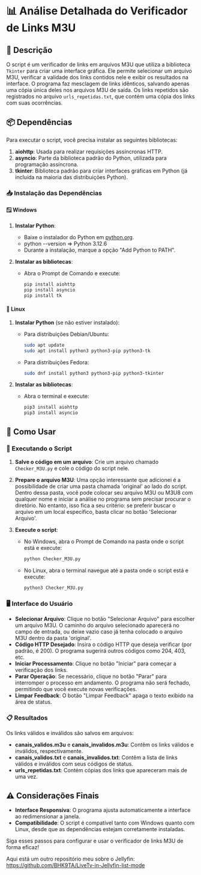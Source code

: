 # 📊 Análise Detalhada do Verificador de Links M3U

## 📝 Descrição
O script é um verificador de links em arquivos M3U que utiliza a biblioteca `Tkinter` para criar uma interface gráfica. Ele permite selecionar um arquivo M3U, verificar a validade dos links contidos nele e exibir os resultados na interface. O programa faz mesclagem de links idênticos, salvando apenas uma cópia única deles nos arquivos M3U de saída. Os links repetidos são registrados no arquivo `urls_repetidas.txt`, que contém uma cópia dos links com suas ocorrências.



## 📦 Dependências
Para executar o script, você precisa instalar as seguintes bibliotecas:

1. **aiohttp**: Usada para realizar requisições assíncronas HTTP.
2. **asyncio**: Parte da biblioteca padrão do Python, utilizada para programação assíncrona.
3. **tkinter**: Biblioteca padrão para criar interfaces gráficas em Python (já incluída na maioria das distribuições Python).

### 📥 Instalação das Dependências

#### 🪟 Windows
1. **Instalar Python**:
   - Baixe o instalador do Python em [python.org](https://www.python.org/downloads/).
   - python --version => Python 3.12.6
   - Durante a instalação, marque a opção "Add Python to PATH".

2. **Instalar as bibliotecas**:
   - Abra o Prompt de Comando e execute:
     ```bash
     pip install aiohttp
     pip install asyncio
     pip install tk
     ```

#### 🐧 Linux
1. **Instalar Python** (se não estiver instalado):
   - Para distribuições Debian/Ubuntu:
     ```bash
     sudo apt update
     sudo apt install python3 python3-pip python3-tk
     ```
   - Para distribuições Fedora:
     ```bash
     sudo dnf install python3 python3-pip python3-tkinter
     ```

2. **Instalar as bibliotecas**:
   - Abra o terminal e execute:
     ```bash
     pip3 install aiohttp
     pip3 install asyncio
     ```

## 🚀 Como Usar

### 🏁 Executando o Script
1. **Salve o código em um arquivo**: Crie um arquivo chamado `Checker_M3U.py` e cole o código do script nele.

2. **Prepare o arquivo M3U**: Uma opção interessante que adicionei é a possibilidade de criar uma pasta chamada 'original' ao lado do script. Dentro dessa pasta, você pode colocar seu arquivo M3U ou M3U8 com qualquer nome e iniciar a análise no programa sem precisar procurar o diretório. No entanto, isso fica a seu critério: se preferir buscar o arquivo em um local específico, basta clicar no botão 'Selecionar Arquivo'.

3. **Execute o script**:
   - No Windows, abra o Prompt de Comando na pasta onde o script está e execute:
     ```bash
     python Checker_M3U.py
     ```
   - No Linux, abra o terminal navegue até a pasta onde o script está e execute:
     ```bash
     python3 Checker_M3U.py
     ```

### 🖥️ Interface do Usuário
- **Selecionar Arquivo**: Clique no botão "Selecionar Arquivo" para escolher um arquivo M3U. O caminho do arquivo selecionado aparecerá no campo de entrada, ou deixe vazio caso já tenha colocado o arquivo M3U dentro da pasta 'original'.
- **Código HTTP Desejado**: Insira o código HTTP que deseja verificar (por padrão, é 200). O programa sugerirá outros códigos como 204, 403, etc.
- **Iniciar Processamento**: Clique no botão "Iniciar" para começar a verificação dos links.
- **Parar Operação**: Se necessário, clique no botão "Parar" para interromper o processo em andamento. O programa não será fechado, permitindo que você execute novas verificações.
- **Limpar Feedback**: O botão "Limpar Feedback" apaga o texto exibido na área de status.

### 📋 Resultados
Os links válidos e inválidos são salvos em arquivos:
- **canais_validos.m3u** e **canais_invalidos.m3u**: Contêm os links válidos e inválidos, respectivamente.
- **canais_validos.txt** e **canais_invalidos.txt**: Contêm a lista de links válidos e inválidos com seus códigos de status.
- **urls_repetidas.txt**: Contém cópias dos links que apareceram mais de uma vez.

## ⚠️ Considerações Finais
- **Interface Responsiva**: O programa ajusta automaticamente a interface ao redimensionar a janela.
- **Compatibilidade**: O script é compatível tanto com Windows quanto com Linux, desde que as dependências estejam corretamente instaladas.

Siga esses passos para configurar e usar o verificador de links M3U de forma eficaz!

Aqui está um outro repositório meu sobre o Jellyfin: https://github.com/BHK9TA/LiveTv-in-Jellyfin-list-mode

